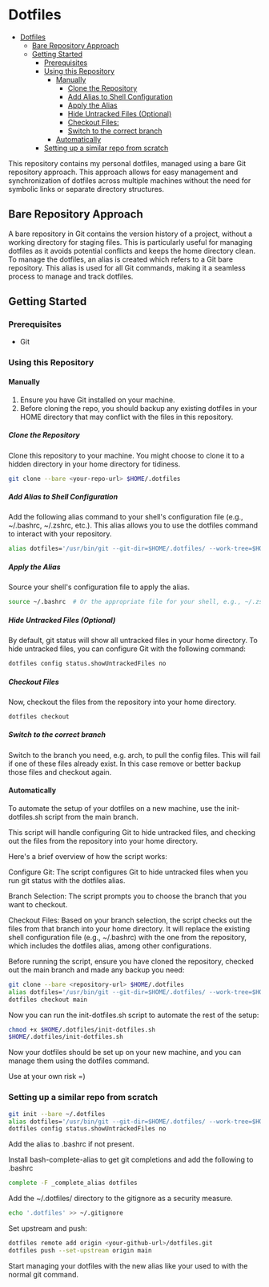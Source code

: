 # Dotfiles

<!--toc:start-->
- [Dotfiles](#dotfiles)
  - [Bare Repository Approach](#bare-repository-approach)
  - [Getting Started](#getting-started)
    - [Prerequisites](#prerequisites)
    - [Using this Repository](#using-this-repository)
      - [Manually](#manually)
        - [Clone the Repository](#clone-the-repository)
        - [Add Alias to Shell Configuration](#add-alias-to-shell-configuration)
        - [Apply the Alias](#apply-the-alias)
        - [Hide Untracked Files (Optional)](#hide-untracked-files-optional)
        - [Checkout Files:](#checkout-files)
        - [Switch to the correct branch](#switch-to-the-correct-branch)
      - [Automatically](#automatically)
    - [Setting up a similar repo from scratch](#setting-up-a-similar-repo-from-scratch)
<!--toc:end-->

This repository contains my personal dotfiles, managed using a bare Git
repository approach.
This approach allows for easy management and synchronization of dotfiles
across multiple machines
without the need for symbolic links or separate directory structures.

## Bare Repository Approach

A bare repository in Git contains the version history of a project, without a
working directory for staging files. This is particularly useful for managing
dotfiles as it avoids potential conflicts and keeps the home directory clean.
To manage the dotfiles, an alias is created which refers to a Git bare
repository. This alias is used for all Git commands, making it a seamless
process to manage and track dotfiles.

## Getting Started

### Prerequisites

- Git

### Using this Repository

#### Manually

1. Ensure you have Git installed on your machine.
2. Before cloning the repo, you should backup any existing dotfiles in your HOME
directory that may conflict with the files in this repository.

##### Clone the Repository

Clone this repository to your machine. You might choose to clone it to a hidden
directory in your home directory for tidiness.

```bash
git clone --bare <your-repo-url> $HOME/.dotfiles
```

##### Add Alias to Shell Configuration

Add the following alias command to your shell's configuration file
(e.g., ~/.bashrc, ~/.zshrc, etc.). This alias allows you to use the dotfiles
command to interact with your repository.

```bash
alias dotfiles='/usr/bin/git --git-dir=$HOME/.dotfiles/ --work-tree=$HOME'
```

##### Apply the Alias

Source your shell's configuration file to apply the alias.

```bash
source ~/.bashrc  # Or the appropriate file for your shell, e.g., ~/.zshrc
```

##### Hide Untracked Files (Optional)

By default, git status will show all untracked files in your home directory.
To hide untracked files, you can configure Git with the following command:

```bash
dotfiles config status.showUntrackedFiles no
```

##### Checkout Files

Now, checkout the files from the repository into your home directory.

```bash
dotfiles checkout
```

##### Switch to the correct branch

Switch to the branch you need, e.g. arch, to pull the config files. This will
fail if one of these files already exist.
In this case remove or better backup those files and checkout again.

#### Automatically

To automate the setup of your dotfiles on a new machine, use the
init-dotfiles.sh script from the main branch.

This script will handle configuring Git to hide untracked files, and checking
out the files from the repository into your home directory.

Here's a brief overview of how the script works:

Configure Git:
The script configures Git to hide untracked files when you run git status with
the dotfiles alias.

Branch Selection:
The script prompts you to choose the branch that you want to checkout.

Checkout Files:
Based on your branch selection, the script checks out the files from that branch
into your home directory.
It will replace the existing shell configuration file (e.g., ~/.bashrc) with the
one from the repository, which includes the dotfiles alias, among other configurations.

Before running the script, ensure you have cloned the repository, checked out
the main branch and made any backup you need:

```bash
git clone --bare <repository-url> $HOME/.dotfiles
alias dotfiles='/usr/bin/git --git-dir=$HOME/.dotfiles/ --work-tree=$HOME'
dotfiles checkout main
```

Now you can run the init-dotfiles.sh script to automate the rest of the setup:

```bash
chmod +x $HOME/.dotfiles/init-dotfiles.sh
$HOME/.dotfiles/init-dotfiles.sh
```

Now your dotfiles should be set up on your new machine, and you can manage them
using the dotfiles command.

Use at your own risk =)

### Setting up a similar repo from scratch

```bash
git init --bare ~/.dotfiles
alias dotfiles='/usr/bin/git --git-dir=$HOME/.dotfiles/ --work-tree=$HOME'
dotfiles config status.showUntrackedFiles no
```

Add the alias to .bashrc if not present.

Install bash-complete-alias to get git completions and add the following to .bashrc

```bash
complete -F _complete_alias dotfiles
```

Add the ~/.dotfiles/ directory to the gitignore as a security measure.

```bash
echo '.dotfiles' >> ~/.gitignore
```

Set upstream and push:

```bash
dotfiles remote add origin <your-github-url>/dotfiles.git
dotfiles push --set-upstream origin main
```

Start managing your dotfiles with the new alias like your used to with the
normal git command.
